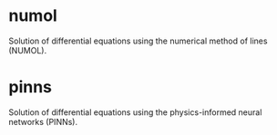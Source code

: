 # numol

Solution of differential equations using the numerical method of lines (NUMOL).

# pinns

Solution of differential equations using the physics-informed neural networks (PINNs).
